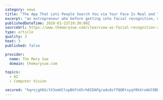 ```yaml
---
category: news
title: "The App That Lets People Search You via Your Face Is Real and TERRIFYING"
excerpt: "an entrepreneur who before getting into facial recognition, made an app where you could paste Donald Trump’s hair onto pictures. That, along with his other ventures, failed, but he ended up working with Richard Schwartz, a former aide to Rudy Giuliani when he was mayor to found Clearview. What does Clearview AI do? It uses facial recognition ..."
publishedDateTime: 2020-01-22T19:30:00Z
sourceUrl: https://www.themarysue.com/clearview-ai-facial-recognition-app-terrifying/
type: article
quality: 3
heat: 3
published: false

provider:
  name: The Mary Sue
  domain: themarysue.com

topics:
  - AI
  - Computer Vision

secured: "hqrejgX6G/tX3omUClopBGfnU5rh0IDAPg/wdu9zffQQRtsyqY0kXroAUC0BLbfk16GAZhCvgQ9t6s4stAYICjE8AmTdYFYTlWAm1oi4uX7Y4Zr8tejbu5DJ6+AXxTdfbKVsEpOUYWYRVqyGuwnpO5sPOJlKY0Y4lCDe93kY4FKFsWj4ltrUQ0btBgjyYtmyZ9miM1wIEtQ6fAUG7TCx75HS44TrsLnUmT67NN16Z9CCCGXRxOwJVzsH9BCXDtckhpmc8zIRuMZoRsVnTXHVHNyVD9CeYIp1tzsrbEbgXJT0EQKEXsk5CiULLsFyssPP6Ykpczrk2yZpCzfNrt87nwfY6tiQdlmBHcHf69j0BzE1uzXQPGRZgx8CpRMULqRn8GsFGpInvzXLIJ4M5XGfvIGL+4xFSh66SnRyBr+tLX8kSOawzsPzS0kRbC7aiLSu+FHhPmukPejxf6EP5noWbQ==;AkY4dWIDhRMMhTvNHSSvvQ=="
---
```


